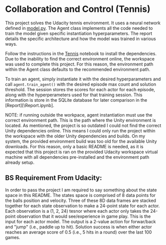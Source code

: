 # Collaboration and Control (Tennis)

This project solves the Udacity tennis environment. It uses a neural network defined in [model.py](/model.py). The Agent class implements all the code needed to train the model given specific instantiation hyperparameters. The report details the specific architecture and how the model was trained in various ways.

Follow the instructions in the [Tennis](/Tennis.ipynb) notebook to install the dependencies. Due to the inability to find the correct environment online, the workspace was used to complete this project. For this reason, the environment path within the Agent class defaults to the recommended environment path.

To train an agent, simply instantiate it with the desired hyperparameters and call `agent.train_agent()` with the desired episode max count and solution threshold. The session stores the scores for each actor for each episode, along with the hyperperameters used for that training session. This information is store in the SQLite database for later comparison in the [Report][\Report.ipynb].

NOTE: if running outside the workpace, agent instantiation must use the correct environment path. This is the path where the Unity environment is located. As mentioned, the project is so outdated I could not find the correct Unity dependencies online. This means I could only run the project within the workspace with the older Unity dependencies and builds. On my system, the provided environment build was too old for the available Unity downloads. For this reason, only a basic README is needed, as it is expected that this project is ran on the provided Udacity workspace virtual machine with all dependencies pre-installed and the environment path already setup.

## BS Requirement From Udacity:

In order to pass the project I am required to say something about the state space in this README. The states space is comprised of 8 data points for the balls position and velocity. Three of these 8D data frames are stacked together for each state observation to make a 24-point state for each actor. Each observation is a (1, 2, 24) tesnor where each actor only takes the 24-point observation that it would see/experience in game play. This is the input for each actor model. The output is a 2-value action for forwar/back and "jump" (i.e., paddle up to hit). Solution success is when either actor reaches an average score of 0.5 (i.e., 5 hits in a round) over the last 100 games.
